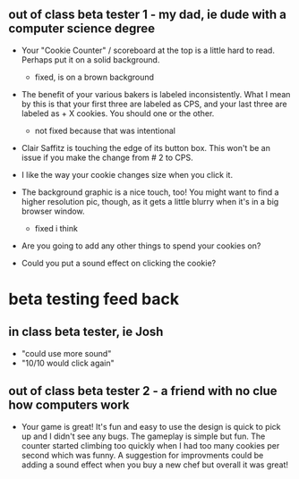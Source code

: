 
## out of class beta tester 1 - my dad, ie dude with a computer science degree

- Your "Cookie Counter" / scoreboard at the top is a little hard to read. Perhaps put it on a solid background.
    - fixed, is on a brown background
- The benefit of your various bakers is labeled inconsistently. What I mean by this is that your first three are labeled as CPS, and your last three are labeled as + X cookies. You should one or the other. 
    - not fixed because that was intentional

- Clair Saffitz is touching the edge of its button box. This won't be an issue if you make the change from # 2 to CPS.

- I like  the way your cookie changes size when you click it. 

- The background graphic is a nice touch, too! You might want to find a higher resolution pic, though, as it gets a little blurry when it's in a big browser window. 
    - fixed i think
- Are you going to add any other things to spend your cookies on? 

- Could you put a sound effect on clicking the cookie? 



# beta testing feed back
## in class beta tester, ie Josh
- "could use more sound"
- "10/10 would click again" 



## out of class beta tester 2 - a friend with no clue how computers work

- Your game is great! It's fun and easy to use the design is quick to pick up and I didn't see any bugs. The gameplay is simple but fun. The counter started climbing too quickly when I had too many cookies per second which was funny. A suggestion for improvments could be adding a sound effect when you buy a new chef but overall it was great!



